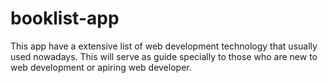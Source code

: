 # booklist-app

This app have a extensive list of web development technology that usually used nowadays. 
This will serve as guide specially to those who are new to web development or apiring web developer.
